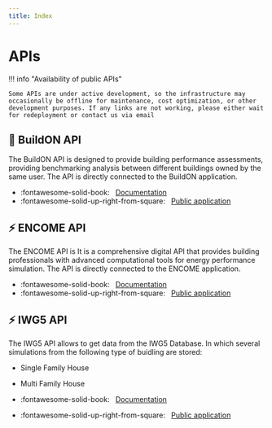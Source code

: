 ```yaml
---
title: Index
---
```


# APIs

!!! info "Availability of public APIs"

    Some APIs are under active development, so the infrastructure may occasionally be offline for maintenance, cost optimization, or other development purposes. If any links are not working, please either wait for redeployment or contact us via email 

## 🏡 BuildON API

The BuildON API is designed to provide building performance assessments, providing benchmarking analysis between different buildings owned by the same user. The API is directly connected to the BuildON application.

- :fontawesome-solid-book: &nbsp; [Documentation](buildon_api.md)
- :fontawesome-solid-up-right-from-square: &nbsp; [Public application](https://tools.eeb.eurac.edu/buildon/api/docs)

## ⚡️ ENCOME API

The ENCOME API is It is a comprehensive digital API that provides building professionals with advanced computational tools for energy performance simulation. The API is directly connected to the ENCOME application.

- :fontawesome-solid-book: &nbsp; [Documentation](encome_api.md)
- :fontawesome-solid-up-right-from-square: &nbsp; [Public application](https://tools.eeb.eurac.edu/encome/api/docs)

## ⚡️ IWG5 API

The IWG5 API allows to get data from the IWG5 Database. In which several simulations from the following type of buidling are stored:

- Single Family House 
- Multi Family House

- :fontawesome-solid-book: &nbsp; [Documentation](iwg5_api.md)
- :fontawesome-solid-up-right-from-square: &nbsp; [Public application](https://tools.eeb.eurac.edu/iwg5/api/docs)